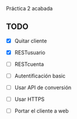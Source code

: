 Práctica 2 acabada

## TODO
- [x] Quitar cliente
- [x] RESTusuario
- [ ] RESTcuenta
- [ ] Autentificación basic
- [ ] Usar API de conversión

- [ ] Usar HTTPS
- [ ] Portar el cliente a web
